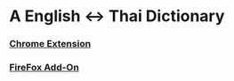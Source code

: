 # A English <-> Thai Dictionary 
### [Chrome Extension](https://chrome.google.com/webstore/detail/minimal-en-th-en-dictiona/lcgmpehgdiaghhhhkaljhamggnbdgdig)
### [FireFox Add-On](https://addons.mozilla.org/en-US/firefox/addon/english-thai-dictionary/)
